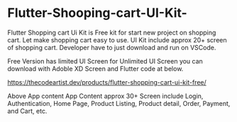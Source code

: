 # Flutter-Shooping-cart-UI-Kit-
Flutter Shopping cart Ui Kit is Free kit for start new project on shopping cart. Let make shopping cart easy to use. UI Kit include approx 20+ screen of shopping cart. Developer have to just download and run on VSCode. 

Free Version has limited UI Screen for Unlimited UI Screen you can download with Adoble XD Screen and Flutter code at below.

https://thecodeartist.dev/products/flutter-shopping-cart-ui-kit-free/

Above App content App Content approx 30+ Screen include Login, Authentication, Home Page, Product Listing, Product detail, Order, Payment, and Cart, etc.

